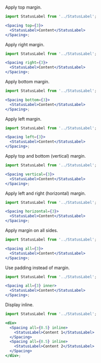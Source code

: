 Apply top margin.

```jsx
import StatusLabel from '../StatusLabel';

<Spacing top={3}>
  <StatusLabel>Content</StatusLabel>
</Spacing>;
```

Apply right margin.

```jsx
import StatusLabel from '../StatusLabel';

<Spacing right={3}>
  <StatusLabel>Content</StatusLabel>
</Spacing>;
```

Apply bottom margin.

```jsx
import StatusLabel from '../StatusLabel';

<Spacing bottom={3}>
  <StatusLabel>Content</StatusLabel>
</Spacing>;
```

Apply left margin.

```jsx
import StatusLabel from '../StatusLabel';

<Spacing left={3}>
  <StatusLabel>Content</StatusLabel>
</Spacing>;
```

Apply top and bottom (vertical) margin.

```jsx
import StatusLabel from '../StatusLabel';

<Spacing vertical={3}>
  <StatusLabel>Content</StatusLabel>
</Spacing>;
```

Apply left and right (horizontal) margin.

```jsx
import StatusLabel from '../StatusLabel';

<Spacing horizontal={3}>
  <StatusLabel>Content</StatusLabel>
</Spacing>;
```

Apply margin on all sides.

```jsx
import StatusLabel from '../StatusLabel';

<Spacing all={3}>
  <StatusLabel>Content</StatusLabel>
</Spacing>;
```

Use padding instead of margin.

```jsx
import StatusLabel from '../StatusLabel';

<Spacing all={3} inner>
  <StatusLabel>Content</StatusLabel>
</Spacing>;
```

Display inline.

```jsx
import StatusLabel from '../StatusLabel';

<div>
  <Spacing all={0.5} inline>
    <StatusLabel>Content 1</StatusLabel>
  </Spacing>
  <Spacing all={0.5} inline>
    <StatusLabel>Content 2</StatusLabel>
  </Spacing>
</div>;
```
